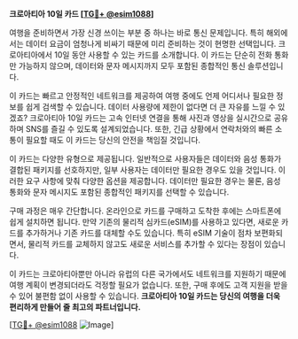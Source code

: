 **크로아티아 10일 카드 [[TG💪+ @esim1088](https://t.me/s/esim1088)]**

여행을 준비하면서 가장 신경 쓰이는 부분 중 하나는 바로 통신 문제입니다. 특히 해외에서는 데이터 요금이 엄청나게 비싸기 때문에 미리 준비하는 것이 현명한 선택입니다. 크로아티아에서 10일 동안 사용할 수 있는 카드를 소개합니다. 이 카드는 단순히 전화 통화만 가능하지 않으며, 데이터와 문자 메시지까지 모두 포함된 종합적인 통신 솔루션입니다.

이 카드는 빠르고 안정적인 네트워크를 제공하여 여행 중에도 언제 어디서나 필요한 정보를 쉽게 검색할 수 있습니다. 데이터 사용량에 제한이 없다면 더 큰 자유를 느낄 수 있겠죠? 크로아티아 10일 카드는 고속 인터넷 연결을 통해 사진과 영상을 실시간으로 공유하며 SNS를 즐길 수 있도록 설계되었습니다. 또한, 긴급 상황에서 연락처와의 빠른 소통이 필요할 때도 이 카드는 당신의 안전을 책임질 것입니다.

이 카드는 다양한 유형으로 제공됩니다. 일반적으로 사용자들은 데이터와 음성 통화가 결합된 패키지를 선호하지만, 일부 사용자는 데이터만 필요한 경우도 있을 것입니다. 이러한 요구 사항에 맞춰 다양한 옵션을 제공합니다. 데이터만 필요한 경우는 물론, 음성 통화와 문자 메시지도 포함된 종합적인 패키지를 선택할 수 있습니다.

구매 과정은 매우 간단합니다. 온라인으로 카드를 구매하고 도착한 후에는 스마트폰에 쉽게 설치하면 됩니다. 만약 기존의 물리적 심카드(eSIM)를 사용하고 있다면, 새로운 카드를 추가하거나 기존 카드를 대체할 수도 있습니다. 특히 eSIM 기술이 점차 보편화되면서, 물리적 카드를 교체하지 않고도 새로운 서비스를 추가할 수 있다는 장점이 있습니다.

이 카드는 크로아티아뿐만 아니라 유럽의 다른 국가에서도 네트워크를 지원하기 때문에 여행 계획이 변경되더라도 걱정할 필요가 없습니다. 또한, 구매 후에도 고객 지원을 받을 수 있어 불편함 없이 사용할 수 있습니다. **크로아티아 10일 카드는 당신의 여행을 더욱 편리하게 만들어 줄 최고의 파트너입니다.**

[[TG💪+ @esim1088](https://t.me/s/esim1088) ![Image](https://i.postimg.cc/Y0z9fWf4/image.png)]